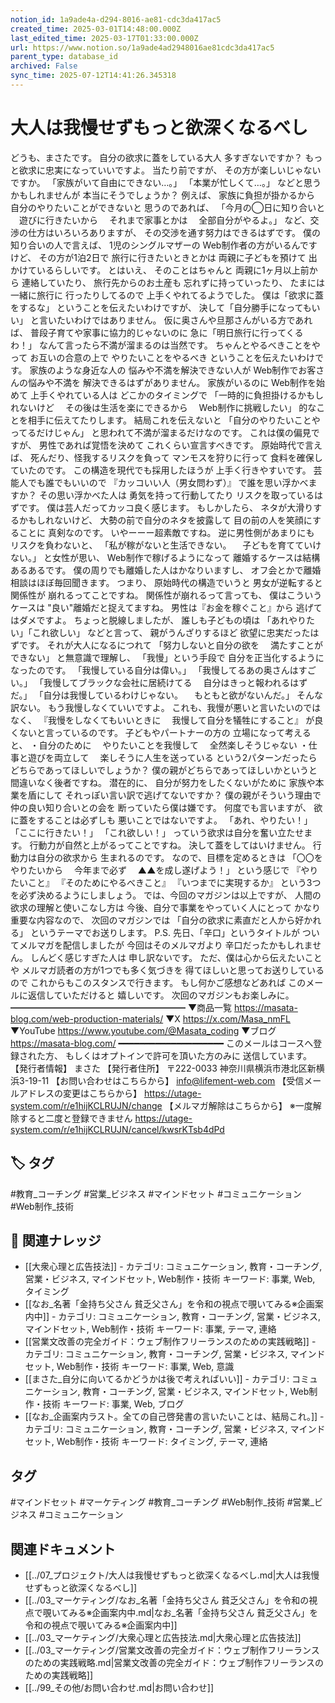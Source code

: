 ```yaml
---
notion_id: 1a9ade4a-d294-8016-ae81-cdc3da417ac5
created_time: 2025-03-01T14:48:00.000Z
last_edited_time: 2025-03-17T01:33:00.000Z
url: https://www.notion.so/1a9ade4ad2948016ae81cdc3da417ac5
parent_type: database_id
archived: False
sync_time: 2025-07-12T14:41:26.345318
---
```


# 大人は我慢せずもっと欲深くなるべし

どうも、まさたです。
自分の欲求に蓋をしている大人
多すぎないですか？
もっと欲求に忠実になっていいですよ。
当たり前ですが、
その方が楽しいじゃないですか。
「家族がいて自由にできない…。」
「本業が忙しくて…。」
などと思うかもしれませんが
本当にそうでしょうか？
例えば、
家族に負担が掛かるから
自分のやりたいことができないと
思うのであれば、
「今月の◯日に知り合いと
　遊びに行きたいから
　それまで家事とかは
　全部自分がやるよ。」
など、交渉の仕方はいろいろありますが、
その交渉を通す努力はできるはずです。
僕の知り合いの人で言えば、
1児のシングルマザーの
Web制作者の方がいるんですけど、
その方が1泊2日で
旅行に行きたいときとかは
両親に子どもを預けて
出かけているらしいです。
とはいえ、
そのことはちゃんと
両親に1ヶ月以上前から
連絡していたり、
旅行先からのお土産も
忘れずに持っていったり、
たまには一緒に旅行に
行ったりしてるので
上手くやれてるようでした。
僕は「欲求に蓋をするな」
ということを伝えたいわけですが、
決して「自分勝手になってもいい」
と言いたいわけではありません。
仮に奥さんや旦那さんがいる方であれば、
普段子育てや家事に協力的じゃないのに
急に「明日旅行に行ってくるわ！」
なんて言ったら不満が溜まるのは当然です。
ちゃんとやるべきことをやって
お互いの合意の上で
やりたいことをやるべき
ということを伝えたいわけです。
家族のような身近な人の
悩みや不満を解決できない人が
Web制作でお客さんの悩みや不満を
解決できるはずがありません。
家族がいるのに
Web制作を始めて
上手くやれている人は
どこかのタイミングで
「一時的に負担掛けるかもしれないけど
　その後は生活を楽にできるから
　Web制作に挑戦したい」
的なことを相手に伝えてたりします。
結局これを伝えないと
「自分のやりたいことやってるだけじゃん」
と思われて不満が溜まるだけなのです。
これは僕の偏見ですが、
男性であれば覚悟を決めて
これくらい宣言すべきです。
原始時代で言えば、
死んだり、怪我するリスクを負って
マンモスを狩りに行って
食料を確保していたのです。
この構造を現代でも採用したほうが
上手く行きやすいです。
芸能人でも誰でもいいので
『カッコいい人（男女問わず）』
で誰を思い浮かべますか？
その思い浮かべた人は
勇気を持って行動してたり
リスクを取っているはずです。
僕は芸人だってカッコ良く感じます。
もしかしたら、
ネタが大滑りするかもしれないけど、
大勢の前で自分のネタを披露して
目の前の人を笑顔にすることに
真剣なのです。
いやーーー超素敵ですね。
逆に男性側があまりにも
リスクを負わないと、
「私が稼がないと生活できない。
　子どもを育てていけない。」
と女性が思い、
Web制作で稼げるようになって
離婚するケースは結構あるあるです。
僕の周りでも離婚した人はかなりいますし、
オフ会とかで離婚相談はほぼ毎回聞きます。
つまり、
原始時代の構造でいうと
男女が逆転すると関係性が
崩れるってことですね。
関係性が崩れるって言っても、
僕はこういうケースは
"良い"離婚だと捉えてますね。
男性は『お金を稼ぐこと』から
逃げてはダメですよ。
ちょっと脱線しましたが、
誰しも子どもの頃は
「あれやりたい」「これ欲しい」
などと言って、
親がうんざりするほど
欲望に忠実だったはずです。
それが大人になるにつれて
「努力しないと自分の欲を
　満たすことができない」
と無意識で理解し、
「我慢」という手段で
自分を正当化するようになったのです。
「我慢している自分は偉い。」
「我慢してるあの奥さんはすごい。」
「我慢してブラックな会社に居続けてる
　自分はきっと報われるはずだ。」
「自分は我慢しているわけじゃない。
　もともと欲がないんだ。」
そんな訳ない。
もう我慢しなくていいですよ。
これも、我慢が悪いと言いたいのではなく、
『我慢をしなくてもいいときに
　我慢して自分を犠牲にすること』
が良くないと言っているのです。
子どもやパートナーの方の
立場になって考えると、
・自分のために
　やりたいことを我慢して
　全然楽しそうじゃない
・仕事と遊びを両立して
　楽しそうに人生を送っている
という2パターンだったら
どちらであってほしいでしょうか？
僕の親がどちらであってほしいかというと
間違いなく後者ですね。
潜在的に、
自分が努力をしたくないがために
家族や本業を盾にして
それっぽい言い訳で逃げてないですか？
僕の親がそういう理由で
仲の良い知り合いとの会を
断っていたら僕は嫌です。
何度でも言いますが、
欲に蓋をすることは必ずしも
悪いことではないですよ。
「あれ、やりたい！」
「ここに行きたい！」
「これ欲しい！」
っていう欲求は自分を奮い立たせます。
行動力が自然と上がるってことですね。
決して蓋をしてはいけません。
行動力は自分の欲求から
生まれるのです。
なので、目標を定めるときは
「〇〇をやりたいから
　今年まで必ず
　▲▲を成し遂げよう！」
という感じで
『やりたいこと』
『そのためにやるべきこと』
『いつまでに実現するか』
という3つを必ず決めるようにしましょう。
では、今回のマガジンは以上ですが、
人間の欲求の理解と使いこなし方は
今後、自分で事業をやっていく人にとって
かなり重要な内容なので、
次回のマガジンでは
「自分の欲求に素直だと人から好かれる」
というテーマでお送りします。
P.S.
先日、「辛口」というタイトルが
ついてメルマガを配信しましたが
今回はそのメルマガより
辛口だったかもしれません。
しんどく感じすぎた人は
申し訳ないです。
ただ、僕は心から伝えたいことや
メルマガ読者の方が1つでも多く気づきを
得てほしいと思ってお送りしているので
これからもこのスタンスで行きます。
もし何かご感想などあれば
このメールに返信していただけると
嬉しいです。
次回のマガジンもお楽しみに。
━━━━━━━━━━━━━━━━━━━━
▼商品一覧
https://masata-blog.com/web-production-materials/
▼X
https://x.com/Masa_nmFL
▼YouTube
https://www.youtube.com/@Masata_coding
▼ブログ
https://masata-blog.com/
━━━━━━━━━━━━━━━━━━━━
このメールはコースへ登録された方、
もしくはオプトインで許可を頂いた方のみに
送信しています。
【発行者情報】
まさた
【発行者住所】
〒222-0033
神奈川県横浜市港北区新横浜3-19-11
【お問い合わせはこちらから】
info@lifement-web.com
【受信メールアドレスの変更はこちらから】
https://utage-system.com/r/e1hijKCLRUJN/change
【メルマガ解除はこちらから】
※一度解除すると二度と登録できません
https://utage-system.com/r/e1hijKCLRUJN/cancel/kwsrKTsb4dPd

## 🏷️ タグ
#教育_コーチング #営業_ビジネス #マインドセット #コミュニケーション #Web制作_技術

## 🔗 関連ナレッジ
- [[大衆心理と広告技法]] - カテゴリ: コミュニケーション, 教育・コーチング, 営業・ビジネス, マインドセット, Web制作・技術 キーワード: 事業, Web, タイミング
- [[なお_名著「金持ち父さん 貧乏父さん」を令和の視点で覗いてみる※企画案内中]] - カテゴリ: コミュニケーション, 教育・コーチング, 営業・ビジネス, マインドセット, Web制作・技術 キーワード: 事業, テーマ, 連絡
- [[営業文改善の完全ガイド：ウェブ制作フリーランスのための実践戦略]] - カテゴリ: コミュニケーション, 教育・コーチング, 営業・ビジネス, マインドセット, Web制作・技術 キーワード: 事業, Web, 意識
- [[まさた_自分に向いてるかどうかは後で考えればいい]] - カテゴリ: コミュニケーション, 教育・コーチング, 営業・ビジネス, マインドセット, Web制作・技術 キーワード: 事業, Web, ブログ
- [[なお_企画案内ラスト。全ての自己啓発書の言いたいことは、結局これ。]] - カテゴリ: コミュニケーション, 教育・コーチング, 営業・ビジネス, マインドセット, Web制作・技術 キーワード: タイミング, テーマ, 連絡


## タグ

#マインドセット #マーケティング #教育_コーチング #Web制作_技術 #営業_ビジネス #コミュニケーション 

## 関連ドキュメント

- [[../07_プロジェクト/大人は我慢せずもっと欲深くなるべし.md|大人は我慢せずもっと欲深くなるべし]]
- [[../03_マーケティング/なお_名著「金持ち父さん 貧乏父さん」を令和の視点で覗いてみる※企画案内中.md|なお_名著「金持ち父さん 貧乏父さん」を令和の視点で覗いてみる※企画案内中]]
- [[../03_マーケティング/大衆心理と広告技法.md|大衆心理と広告技法]]
- [[../03_マーケティング/営業文改善の完全ガイド：ウェブ制作フリーランスのための実践戦略.md|営業文改善の完全ガイド：ウェブ制作フリーランスのための実践戦略]]
- [[../99_その他/お問い合わせ.md|お問い合わせ]]
